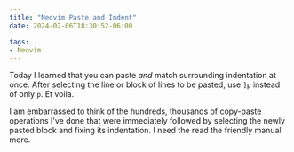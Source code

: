 ```yaml
---
title: "Neovim Paste and Indent"
date: 2024-02-06T18:30:52-06:00

tags:
- Neovim
---
```

Today I learned that you can paste *and* match surrounding indentation at once. After selecting the
line or block of lines to be pasted, use `]p` instead of only `p`. Et voila.

I am embarrassed to think of the hundreds, thousands of copy-paste operations I've done that were
immediately followed by selecting the newly pasted block and fixing its indentation. I need the read
the friendly manual more.
